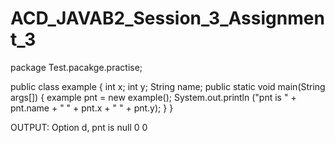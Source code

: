# ACD_JAVAB2_Session_3_Assignment_3
package Test.pacakge.practise;

public class example {
	int x; int y;
	 String name;
	 public static void main(String args[]) {
	 example pnt = new example();
	 System.out.println ("pnt is " + pnt.name + " " + pnt.x + " " + pnt.y);
	 }
}

OUTPUT:
Option d, pnt is null 0 0

